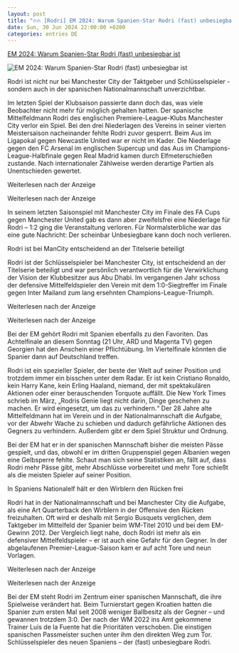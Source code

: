 ```yaml
---
layout: post
title: "🔥🔥 [Rodri] EM 2024: Warum Spanien-Star Rodri (fast) unbesiegbar ist"
date: Sun, 30 Jun 2024 22:00:00 +0200
categories: entries DE
---
```

[EM 2024: Warum Spanien-Star Rodri (fast) unbesiegbar ist](https://www.rnd.de/sport/em-2024-warum-spanien-star-rodri-fast-unbesiegbar-ist-UOFQSQIT2BELJPMF5MZNMIYMXQ.html)

![EM 2024: Warum Spanien-Star Rodri (fast) unbesiegbar ist](https://www.rnd.de/resizer/v2/DTRWR7FJHZGKRMWW7H4CCDW2QI.jpg?auth=09c18708bffcbe0fb9734c743014291f9f0545aa7c582527500fd3d898baa1d8&quality=70&focal=2185%2C500&width=1200&height=630)

Rodri ist nicht nur bei Manchester City der Taktgeber und Schlüsselspieler - sondern auch in der spanischen Nationalmannschaft unverzichtbar.

Im letzten Spiel der Klubsaison passierte dann doch das, was viele Beobachter nicht mehr für möglich gehalten hatten. Der spanische Mittelfeldmann Rodri des englischen Premiere-League-Klubs Manchester City verlor ein Spiel. Bei den drei Niederlagen des Vereins in seiner vierten Meistersaison nacheinander fehlte Rodri zuvor gesperrt. Beim Aus im Ligapokal gegen Newcastle United war er nicht im Kader. Die Niederlage gegen den FC Arsenal im englischen Supercup und das Aus im Champions-League-Halbfinale gegen Real Madrid kamen durch Elfmeterschießen zustande. Nach internationaler Zählweise werden derartige Partien als Unentschieden gewertet.

Weiterlesen nach der Anzeige

Weiterlesen nach der Anzeige

In seinem letzten Saisonspiel mit Manchester City im Finale des FA Cups gegen Manchester United gab es dann aber zweifelsfrei eine Niederlage für Rodri – 1:2 ging die Veranstaltung verloren. Für Normalsterbliche war das eine gute Nachricht: Der scheinbar Unbesiegbare kann doch noch verlieren.

Rodri ist bei ManCity entscheidend an der Titelserie beteiligt

Rodri ist der Schlüsselspieler bei Manchester City, ist entscheidend an der Titelserie beteiligt und war persönlich verantwortlich für die Verwirklichung der Vision der Klubbesitzer aus Abu Dhabi. Im vergangenen Jahr schoss der defensive Mittelfeldspieler den Verein mit dem 1:0-Siegtreffer im Finale gegen Inter Mailand zum lang ersehnten Champions-League-Triumph.

Weiterlesen nach der Anzeige

Weiterlesen nach der Anzeige

Bei der EM gehört Rodri mit Spanien ebenfalls zu den Favoriten. Das Achtelfinale an diesem Sonntag (21 Uhr, ARD und Magenta TV) gegen Georgien hat den Anschein einer Pflichtübung. Im Viertelfinale könnten die Spanier dann auf Deutschland treffen.

Rodri ist ein spezieller Spieler, der beste der Welt auf seiner Position und trotzdem immer ein bisschen unter dem Radar. Er ist kein Cristiano Ronaldo, kein Harry Kane, kein Erling Haaland, niemand, der mit spektakulären Aktionen oder einer berauschenden Torquote auffällt. Die New York Times schrieb im März, „Rodris Genie liegt nicht darin, Dinge geschehen zu machen. Er wird eingesetzt, um das zu verhindern.“ Der 28 Jahre alte Mittelfeldmann hat im Verein und in der Nationalmannschaft die Aufgabe, vor der Abwehr Wache zu schieben und dadurch gefährliche Aktionen des Gegners zu verhindern. Außerdem gibt er dem Spiel Struktur und Ordnung.

Bei der EM hat er in der spanischen Mannschaft bisher die meisten Pässe gespielt, und das, obwohl er im dritten Gruppenspiel gegen Albanien wegen eine Gelbsperre fehlte. Schaut man sich seine Statistiken an, fällt auf, dass Rodri mehr Pässe gibt, mehr Abschlüsse vorbereitet und mehr Tore schießt als die meisten Spieler auf seiner Position.

In Spaniens Nationalelf hält er den Wirblern den Rücken frei

Rodri hat in der Nationalmannschaft und bei Manchester City die Aufgabe, als eine Art Quarterback den Wirblern in der Offensive den Rücken freizuhalten. Oft wird er deshalb mit Sergio Busquets verglichen, dem Taktgeber im Mittelfeld der Spanier beim WM-Titel 2010 und bei dem EM-Gewinn 2012. Der Vergleich liegt nahe, doch Rodri ist mehr als ein defensiver Mittelfeldspieler – er ist auch eine Gefahr für den Gegner. In der abgelaufenen Premier-League-Saison kam er auf acht Tore und neun Vorlagen.

Weiterlesen nach der Anzeige

Weiterlesen nach der Anzeige

Bei der EM steht Rodri im Zentrum einer spanischen Mannschaft, die ihre Spielweise verändert hat. Beim Turnierstart gegen Kroatien hatten die Spanier zum ersten Mal seit 2008 weniger Ballbesitz als der Gegner – und gewannen trotzdem 3:0. Der nach der WM 2022 ins Amt gekommene Trainer Luis de la Fuente hat die Prioritäten verschoben. Die einstigen spanischen Passmeister suchen unter ihm den direkten Weg zum Tor. Schlüsselspieler des neuen Spaniens – der (fast) unbesiegbare Rodri.

